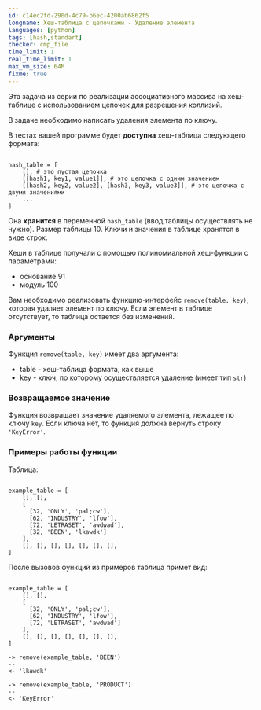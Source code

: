 ```yaml
---
id: c14ec2fd-290d-4c79-b6ec-4200ab6862f5
longname: Хеш-таблица с цепочками - Удаление элемента
languages: [python]
tags: [hash,standart]
checker: cmp_file
time_limit: 1
real_time_limit: 1
max_vm_size: 64M
fixme: true
---
```



Эта задача из серии по реализации ассоциативного массива на хеш-таблице с использованием цепочек для разрешения коллизий.

В задаче необходимо написать удаления элемента по ключу.

В тестах вашей программе будет **доступна** хеш-таблица следующего формата:

```

hash_table = [
    [], # это пустая цепочка
    [[hash1, key1, value1]], # это цепочка с одним значением
    [[hash2, key2, value2], [hash3, key3, value3]], # это цепочка с двумя значениями
    ...
]

```

Она **хранится** в переменной `hash_table` (ввод таблицы осуществлять не нужно).
Размер таблицы 10.
Ключи и значения в таблице хранятся в виде строк.

Хеши в таблице получали с помощью полиномиальной хеш-функции с параметрами:
- основание 91
- модуль 100

Вам необходимо реализовать функцию-интерфейс `remove(table, key)`, которая удаляет элемент по ключу.
Если элемент в таблице отсутствует, то таблица остается без изменений.

### Аргументы

Функция `remove(table, key)` имеет два аргумента:
- table - хеш-таблица формата, как выше
- key - ключ, по которому осуществляется удаление (имеет тип `str`)

### Возвращаемое значение

Функция возвращает значение удаляемого элемента, лежащее по ключу `key`.
Если ключа нет, то функция должна вернуть строку `'KeyError'`.

### Примеры работы функции

Таблица:

```

example_table = [
    [], [],
    [
      [32, 'ONLY', 'pal;cw'],
      [62, 'INDUSTRY', 'lfow'],
      [72, 'LETRASET', 'awdwad'],
      [32, 'BEEN', 'lkawdk']
    ],
    [], [], [], [], [], [], [],
]

```

После вызовов функций из примеров таблица примет вид:

```

example_table = [
    [], [],
    [
      [32, 'ONLY', 'pal;cw'],
      [62, 'INDUSTRY', 'lfow'],
      [72, 'LETRASET', 'awdwad']
    ],
    [], [], [], [], [], [], [],
]

```

```
-> remove(example_table, 'BEEN')
--
<- 'lkawdk'
```

```
-> remove(example_table, 'PRODUCT')
--
<- 'KeyError'
```

